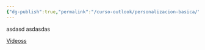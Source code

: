 ```yaml
---
{"dg-publish":true,"permalink":"/curso-outlook/personalizacion-basica/"}
---
```


asdasd
asdasdas


[Videoss](https://www.youtube.com/watch?v=6s6DT1yN4dw)

